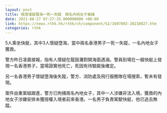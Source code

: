 ```yaml
---
layout: post
title: 兩港漢疑墮海一死一失蹤　兩名內地女子被捕
date: 2021-08-27 07:27:33.000000000 +08:00
link: https://news.rthk.hk/rthk/ch/component/k2/1607803-20210827.htm
categories: rthk
---
```


5人乘坐快艇，其中3人懷疑墮海，當中兩名香港男子一死一失蹤，一名內地女子獲救。

警方昨日凌晨接報，指有人懷疑在龍鼓灘對開海面遇溺。警員到場在一艘快艇上發現一名香港男子，當場證實他死亡，死因有待驗屍後確定。

另一名香港男子懷疑墮海後失蹤，警方、消防處及飛行服務隊在場搜索，暫未有發現。

案件由重案組跟進，警方已拘捕兩名內地女子，其中一人涉嫌非法入境，獲救的內地女子涉嫌安排未獲授權入境者前來香港。一名男子負責駕駛快艇，他已逃去無蹤。　
